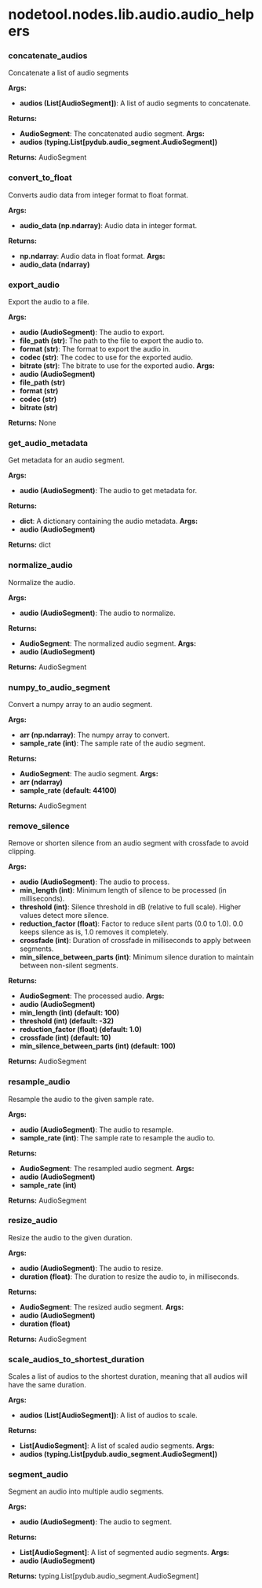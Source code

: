 # nodetool.nodes.lib.audio.audio_helpers

### concatenate_audios

Concatenate a list of audio segments


**Args:**

- **audios (List[AudioSegment])**: A list of audio segments to concatenate.


**Returns:**

- **AudioSegment**: The concatenated audio segment.
**Args:**
- **audios (typing.List[pydub.audio_segment.AudioSegment])**

**Returns:** AudioSegment

### convert_to_float

Converts audio data from integer format to float format.


**Args:**

- **audio_data (np.ndarray)**: Audio data in integer format.


**Returns:**

- **np.ndarray**: Audio data in float format.
**Args:**
- **audio_data (ndarray)**

### export_audio

Export the audio to a file.


**Args:**

- **audio (AudioSegment)**: The audio to export.
- **file_path (str)**: The path to the file to export the audio to.
- **format (str)**: The format to export the audio in.
- **codec (str)**: The codec to use for the exported audio.
- **bitrate (str)**: The bitrate to use for the exported audio.
**Args:**
- **audio (AudioSegment)**
- **file_path (str)**
- **format (str)**
- **codec (str)**
- **bitrate (str)**

**Returns:** None

### get_audio_metadata

Get metadata for an audio segment.


**Args:**

- **audio (AudioSegment)**: The audio to get metadata for.


**Returns:**

- **dict**: A dictionary containing the audio metadata.
**Args:**
- **audio (AudioSegment)**

**Returns:** dict

### normalize_audio

Normalize the audio.


**Args:**

- **audio (AudioSegment)**: The audio to normalize.


**Returns:**

- **AudioSegment**: The normalized audio segment.
**Args:**
- **audio (AudioSegment)**

**Returns:** AudioSegment

### numpy_to_audio_segment

Convert a numpy array to an audio segment.


**Args:**

- **arr (np.ndarray)**: The numpy array to convert.
- **sample_rate (int)**: The sample rate of the audio segment.


**Returns:**

- **AudioSegment**: The audio segment.
**Args:**
- **arr (ndarray)**
- **sample_rate (default: 44100)**

**Returns:** AudioSegment

### remove_silence

Remove or shorten silence from an audio segment with crossfade to avoid clipping.


**Args:**

- **audio (AudioSegment)**: The audio to process.
- **min_length (int)**: Minimum length of silence to be processed (in milliseconds).
- **threshold (int)**: Silence threshold in dB (relative to full scale). Higher values detect more silence.
- **reduction_factor (float)**: Factor to reduce silent parts (0.0 to 1.0).
0.0 keeps silence as is, 1.0 removes it completely.
- **crossfade (int)**: Duration of crossfade in milliseconds to apply between segments.
- **min_silence_between_parts (int)**: Minimum silence duration to maintain between non-silent segments.


**Returns:**

- **AudioSegment**: The processed audio.
**Args:**
- **audio (AudioSegment)**
- **min_length (int) (default: 100)**
- **threshold (int) (default: -32)**
- **reduction_factor (float) (default: 1.0)**
- **crossfade (int) (default: 10)**
- **min_silence_between_parts (int) (default: 100)**

**Returns:** AudioSegment

### resample_audio

Resample the audio to the given sample rate.


**Args:**

- **audio (AudioSegment)**: The audio to resample.
- **sample_rate (int)**: The sample rate to resample the audio to.


**Returns:**

- **AudioSegment**: The resampled audio segment.
**Args:**
- **audio (AudioSegment)**
- **sample_rate (int)**

**Returns:** AudioSegment

### resize_audio

Resize the audio to the given duration.


**Args:**

- **audio (AudioSegment)**: The audio to resize.
- **duration (float)**: The duration to resize the audio to, in milliseconds.


**Returns:**

- **AudioSegment**: The resized audio segment.
**Args:**
- **audio (AudioSegment)**
- **duration (float)**

**Returns:** AudioSegment

### scale_audios_to_shortest_duration

Scales a list of audios to the shortest duration, meaning that
all audios will have the same duration.


**Args:**

- **audios (List[AudioSegment])**: A list of audios to scale.


**Returns:**

- **List[AudioSegment]**: A list of scaled audio segments.
**Args:**
- **audios (typing.List[pydub.audio_segment.AudioSegment])**

### segment_audio

Segment an audio into multiple audio segments.


**Args:**

- **audio (AudioSegment)**: The audio to segment.


**Returns:**

- **List[AudioSegment]**: A list of segmented audio segments.
**Args:**
- **audio (AudioSegment)**

**Returns:** typing.List[pydub.audio_segment.AudioSegment]

